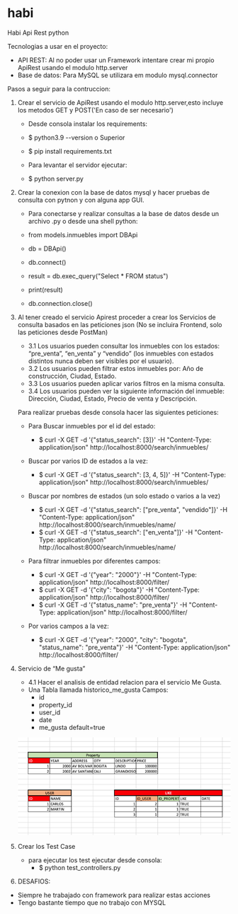 # habi

Habi Api Rest python

Tecnologias a usar en el proyecto:
- API REST:
    Al no poder usar un Framework intentare crear mi propio ApiRest usando el modulo http.server
- Base de datos:
    Para MySQL se utilizara em modulo mysql.connector

Pasos a seguir para la contruccion:

1. Crear el servicio de ApiRest usando el modulo http.server,esto incluye los metodos GET y POST('En caso de ser necesario')
    - Desde consola instalar los requirements:
     - $ python3.9 --version o Superior
     - $ pip install requirements.txt

    - Para levantar el servidor ejecutar:
     - $ python server.py

2. Crear la conexion con la base de datos mysql y hacer pruebas de consulta con pytnon y con alguna app GUI.
    - Para conectarse y realizar consultas a la base de datos desde un archivo .py o desde una shell python:

     - from models.inmuebles import DBApi

      - db = DBApi()
      - db.connect()
      - result = db.exec_query("Select * FROM status")
      - print(result)
      - db.connection.close()

3. Al tener creado el servicio Apirest proceder a crear los Servicios de consulta basados en las peticiones json (No se incluira Frontend, solo las peticiones desde PostMan)
    - 3.1 Los usuarios pueden consultar los inmuebles con los estados: “pre_venta”, “en_venta” y “vendido” (los inmuebles con estados distintos nunca deben ser visibles por el usuario).
    - 3.2 Los usuarios pueden filtrar estos inmuebles por: Año de construcción, Ciudad, Estado.
    - 3.3 Los usuarios pueden aplicar varios filtros en la misma consulta.
    - 3.4 Los usuarios pueden ver la siguiente información del inmueble: Dirección, Ciudad, Estado, Precio de venta y Descripción.

    Para realizar pruebas desde consola hacer las siguientes peticiones:
    - Para Buscar inmuebles por el id del estado:
      - $ curl -X GET -d '{"status_search": [3]}' -H "Content-Type: application/json" http://localhost:8000/search/inmuebles/

    - Buscar por varios ID de estados a la vez:
      - $ curl -X GET -d '{"status_search": [3, 4, 5]}' -H "Content-Type: application/json" http://localhost:8000/search/inmuebles/

    - Buscar por nombres de estados (un solo estado o varios a la vez)
      - $ curl -X GET -d '{"status_search": ["pre_venta", "vendido"]}' -H "Content-Type: application/json" http://localhost:8000/search/inmuebles/name/
      - $ curl -X GET -d '{"status_search": ["en_venta"]}' -H "Content-Type: application/json" http://localhost:8000/search/inmuebles/name/

    - Para filtrar inmuebles por diferentes campos:
      - $ curl -X GET -d '{"year": "2000"}' -H "Content-Type: application/json" http://localhost:8000/filter/
      - $ curl -X GET -d '{"city": "bogota"}' -H "Content-Type: application/json" http://localhost:8000/filter/
      - $ curl -X GET -d '{"status_name": "pre_venta"}' -H "Content-Type: application/json" http://localhost:8000/filter/

    - Por varios campos a la vez:
      - $ curl -X GET -d '{"year": "2000", "city": "bogota", "status_name": "pre_venta"}' -H "Content-Type: application/json" http://localhost:8000/filter/

4. Servicio de “Me gusta”
    - 4.1 Hacer el analisis de entidad relacion para el servicio Me Gusta.
    - Una Tabla llamada historico_me_gusta
        Campos:
        - id
        - property_id
        - user_id
        - date
        - me_gusta default=true
        
    ![image](https://github.com/foxcarlos/habi/blob/main/relacion.png)


5. Crear los Test Case
    - para ejecutar los test ejecutar desde consola:
      - $ python test_controllers.py


6. DESAFIOS:
  - Siempre he trabajado con framework para realizar estas acciones
  - Tengo bastante tiempo que no trabajo con MYSQL
